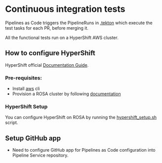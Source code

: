 # Continuous integration tests

Pipelines as Code triggers the PipelineRuns in [.tekton](../../.tekton) which execute the test tasks for each PR, before merging it.

All the functional tests run on a HyperShift AWS cluster.

## How to configure HyperShift

HyperShift official [Documentation Guide](https://hypershift-docs.netlify.app/).

### Pre-requisites:

- Install [aws](https://docs.aws.amazon.com/cli/latest/userguide/getting-started-install.html) cli
- Provision a ROSA cluster by following [documentation](rosa_cluster_provision.md)

### HyperShift Setup

You can configure HyperShift on ROSA by running the [hypershift_setup.sh](../hack/hypershift_setup.sh) script.

## Setup GitHub app

- Need to configure GitHub app for Pipelines as Code configuration into Pipeline Service repository.
